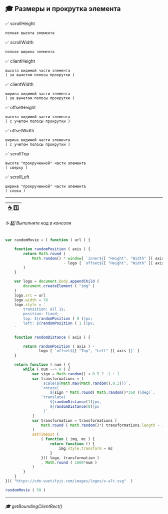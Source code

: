 ## :mortar_board: Размеры и прокрутка элемента

✅ scrollHeight

    полная высота элемента

✅ scrollWidth

    полная ширина элемента

✅ clientHeight

    высота видимой части элемента
    ( за вычетом полосы прокрутки )

✅ clientWidth

    ширина видимой части элемента
    ( за вычетом полосы прокрутки )


✅ offsetHeight

    высота видимой части элемента
    ( с учетом полосы прокрутки )

✅ offsetWidth

    ширина видимой части элемента
    ( с учетом полосы прокрутки )

✅ scrollTop

    высота "прокрученной" части элемента 
    ( сверху )

✅ scrollLeft

    ширина "прокрученной" части элемента 
    ( слева )
***
|[:coffee: :one:](https://plnkr.co/edit/2TACKm8yWn4FnbSujOGu?p=preview)|
|-|

###### :coffee: :two: Выполните код в консоли
```javascript
var randomMovie = ( function ( url ) {

    function randomPosition ( axis ) {
        return Math.round (
            Math.random() * window[ `inner${[ "Height", "Width" ][ axis ]}` ] 
                          - logo [ `offset${[ "Height", "Width" ][ axis ]}` ]
        )
    }

    var logo = document.body.appendChild (
        document.createElement ( "img" )
    )
    logo.src = url
    logo.width = 70
    logo.style = `
        transition: all 1s;
        position: fixed;
        top: ${randomPosition ( 0 )}px;
        left: ${randomPosition ( 1 )}px;
    `
	
    function randomDistance ( axis ) {

        return randomPosition ( axis ) - 
               logo [ `offset${[ "Top", "Left" ][ axis ]}` ]
    }

    return function ( num ) {
        while ( num --> 0 ) {
            var sign = Math.random() < 0.5 ? -1 : 1
            var transformations = [
                `scale(${Math.max(Math.random(),0.3)})`,
                `rotate(
                    ${sign * Math.round( Math.random()*360 )}deg)`,
                `translate(
                    ${randomDistance(1)}px,
                    ${randomDistance(0)}px
                 )`
            ]
            var transformation = transformations [
                Math.round ( Math.random()*( transformations.length - 1 ) )
            ]
            setTimeout (
                ( function ( img, mc ) {
                    return function () {
                        img.style.transform = mc
                    }
                })( logo, transformation )
                , Math.round ( 1000*num )
            )
        }
    }
})( "https://cdn.vuetifyjs.com/images/logos/v-alt.svg"  )

randomMovie ( 50 )
```

***
###### :mortar_board: getBoundingClientRect()
